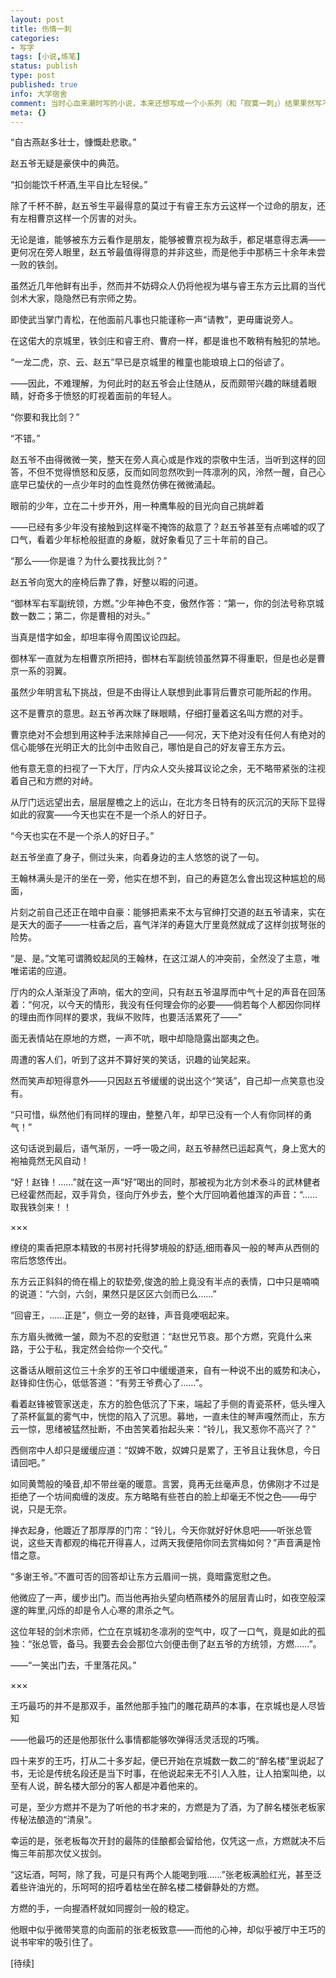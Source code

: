 ```yaml
---
layout: post
title: 伤情一刺
categories:
- 写字
tags: [小说,练笔]
status: publish
type: post
published: true
info: 大学宿舍
comment: 当时心血来潮时写的小说，本来还想写成一个小系列（和「寂寞一刺」）结果果然写不下去，现在读起来似乎还算通顺罢了。
meta: {}
---
```


“自古燕赵多壮士，慷慨赴悲歌。”

赵五爷无疑是豪侠中的典范。

“扣剑能饮千杯酒,生平自比左轻侯。”

除了千杯不醉，赵五爷生平最得意的莫过于有睿王东方云这样一个过命的朋友，还有左相曹京这样一个厉害的对头。


无论是谁，能够被东方云看作是朋友，能够被曹京视为敌手，都足堪意得志满——更何况在旁人眼里，赵五爷最值得得意的并非这些，而是他手中那柄三十余年未尝一败的铁剑。


虽然近几年他鲜有出手，然而并不妨碍众人仍将他视为堪与睿王东方云比肩的当代剑术大家，隐隐然已有宗师之势。

即使武当掌门青松，在他面前凡事也只能谨称一声“请教”，更毋庸说旁人。

在这偌大的京城里，铁剑庄和睿王府、曹府一样，都是谁也不敢稍有触犯的禁地。

“一龙二虎，京、云、赵五”早已是京城里的稚童也能琅琅上口的俗谚了。

——因此，不难理解，为何此时的赵五爷会止住随从，反而颇带兴趣的眯缝着眼睛，好奇多于愤怒的盯视着面前的年轻人。

“你要和我比剑？”

“不错。”

赵五爷不由得微微一笑，整天在旁人真心或是作戏的崇敬中生活，当听到这样的回答，不但不觉得愤怒和反感，反而如同忽然吹到一阵凛冽的风，泠然一醒，自己心底早已蛰伏的一点少年时的血性竟然仿佛在微微涌起。

眼前的少年，立在二十步开外，用一种鹰隼般的目光向自己挑衅着

——已经有多少年没有接触到这样毫不掩饰的敌意了？赵五爷甚至有点唏嘘的叹了口气，看着少年标枪般挺直的身躯，就好象看见了三十年前的自己。

“那么——你是谁？为什么要找我比剑？”

赵五爷向宽大的座椅后靠了靠，好整以暇的问道。

“御林军右军副统领，方燃。”少年神色不变，傲然作答：“第一，你的剑法号称京城数一数二；第二，你是曹相的对头。”

当真是惜字如金，却坦率得令周围议论四起。

御林军一直就为左相曹京所把持，御林右军副统领虽然算不得重职，但是也必是曹京一系的羽翼。

虽然少年明言私下挑战，但是不由得让人联想到此事背后曹京可能所起的作用。

这不是曹京的意思。赵五爷再次眯了眯眼睛，仔细打量着这名叫方燃的对手。

曹京绝对不会想到用这种手法来除掉自己——何况，天下绝对没有任何人有绝对的信心能够在光明正大的比剑中击败自己，哪怕是自己的好友睿王东方云。

他有意无意的扫视了一下大厅，厅内众人交头接耳议论之余，无不略带紧张的注视着自己和方燃的对峙。

从厅门远远望出去，层层屋檐之上的远山，在北方冬日特有的灰沉沉的天际下显得如此的寂寞——今天也实在不是一个杀人的好日子。

“今天也实在不是一个杀人的好日子。”

赵五爷坐直了身子，侧过头来，向着身边的主人悠悠的说了一句。

王翰林满头是汗的坐在一旁，他实在想不到，自己的寿筵怎么會出现这种尴尬的局面，

片刻之前自己还正在暗中自豪：能够把素来不太与官绅打交道的赵五爷请来，实在是天大的面子——一柱香之后，喜气洋洋的寿筵大厅里竟然就成了这样剑拔弩张的险势。

“是、是。”文笔可谓腾蛟起凤的王翰林，在这江湖人的冲突前，全然没了主意，唯唯诺诺的应道。

厅内的众人渐渐没了声响，偌大的空间，只有赵五爷温厚而中气十足的声音在回荡着：“何况，以今天的情形，我没有任何理会你的必要——倘若每个人都因你同样的理由而作同样的要求，我纵不败阵，也要活活累死了——”

面无表情站在原地的方燃，一声不吭，眼中却隐隐露出鄙夷之色。

周遭的客人们，听到了这并不算好笑的笑话，识趣的讪笑起来。

然而笑声却短得意外——只因赵五爷缓缓的说出这个“笑话”，自己却一点笑意也没有。

“只可惜，纵然他们有同样的理由，整整八年，却早已没有一个人有你同样的勇气！”

这句话说到最后，语气渐厉，一呼一吸之间，赵五爷赫然已运起真气，身上宽大的袍袖竟然无风自动！

“好！赵锋！……”就在这一声“好”喝出的同时，那被视为北方剑术泰斗的武林健者已经霍然而起，双手背负，径向厅外步去，整个大厅回响着他雄浑的声音：“……取我铁剑来！！

×××

缭绕的熏香把原本精致的书房衬托得梦境般的舒适,细雨春风一般的琴声从西侧的帘后悠悠传出。

东方云正斜斜的倚在榻上的软垫旁,俊逸的脸上竟没有半点的表情，口中只是喃喃的说道：“六剑，六剑，果然只是区区六剑而已么……”

“回睿王，……正是”，侧立一旁的赵锋，声音竟哽咽起来。

东方眉头微微一皱，颇为不忍的安慰道：“赵世兄节哀。那个方燃，究竟什么来路，于公于私，我定然会给你一个交代。”

这番话从眼前这位三十余岁的王爷口中缓缓道来，自有一种说不出的威势和决心，赵锋抑住伤心，低低答道：“有劳王爷费心了……”。

看着赵锋被管家送走，东方的脸色低沉了下来，端起了手侧的青瓷茶杯，低头埋入了茶杯氤氲的雾气中，恍惚的陷入了沉思。募地，一直未住的琴声嘎然而止，东方云一惊，思绪被猛然扯断，不由苦笑着抬起头来：“铃儿，我又惹你不高兴了？”

西侧帘中人却只是缓缓应道：“奴婢不敢，奴婢只是累了，王爷且让我休息，今日请回吧。”

如同黄莺般的嗓音,却不带丝毫的暖意。言罢，竟再无丝毫声息，仿佛刚才不过是拒绝了一个坊间痴缠的泼皮。东方略略有些苍白的脸上却毫无不悦之色——毋宁说，只是无奈。

掸衣起身，他踱近了那厚厚的门帘：“铃儿，今天你就好好休息吧——听张总管说，这些天青都观的梅花开得喜人，过两天我便陪你同去赏梅如何？”声音满是怜惜之意。

“多谢王爷。”不置可否的回答却让东方云眉间一挑，竟暗露宽慰之色。

他微应了一声，缓步出门。而当他再抬头望向栖燕楼外的层层青山时，如夜空般深邃的眸里,闪烁的却是令人心寒的肃杀之气。

这位年轻的剑术宗师，伫立在京城初冬凛冽的空气中，叹了一口气，竟是如此的孤独：“张总管，备马。我要去会会那位六剑便击倒了赵五爷的方统领，方燃……”。

——“一笑出门去，千里落花风。”

×××

王巧最巧的并不是那双手，虽然他那手独门的雕花葫芦的本事，在京城也是人尽皆知

——他最巧的还是他那张什么事情都能够吹弹得活灵活现的巧嘴。

四十来岁的王巧，打从二十多岁起，便已开始在京城数一数二的“醉名楼”里说起了书，无论是传统名段还是当下时事，在他说起来无不引人入胜，让人拍案叫绝，以至有人说，醉名楼大部分的客人都是冲着他来的。

可是，至少方燃并不是为了听他的书才来的，方燃是为了酒，为了醉名楼张老板家传秘法酿造的“清泉”。

幸运的是，张老板每次开封的最陈的佳酿都会留给他，仅凭这一点，方燃就决不后悔三年前那次仗义拔剑。

“这坛酒，呵呵，除了我，可是只有两个人能喝到哦……”张老板满脸红光，甚至泛着些许油光的，乐呵呵的招呼着枯坐在醉名楼二楼僻静处的方燃。

方燃的手，一向握酒杯就如同握剑一般的稳定。

他眼中似乎微带笑意的向面前的张老板致意——而他的心神，却似乎被厅中王巧的说书牢牢的吸引住了。

\[待续\] 

